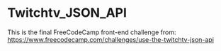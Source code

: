 # Twitchtv_JSON_API
This is the final FreeCodeCamp front-end challenge from:
https://www.freecodecamp.com/challenges/use-the-twitchtv-json-api
